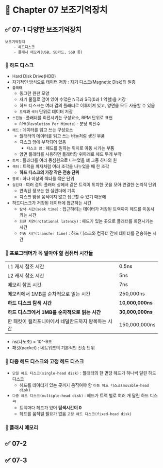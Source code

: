 # 📕 Chapter 07 보조기억장치

## ✅ 07-1 다양한 보조기억장치

    보조기억장치
    	- 하드디스크
    	- 플래시 메모리(USB, SD카드, SSD 등)

### 📌 하드 디스크

- Hard Disk Drive(HDD)
- 자기적인 방식으로 데이터 저장 : 자기 디스크(Magnetic Disk)의 일종
- `플래터`
  - 동그란 원판 모양
  - 자기 물질로 덮여 있어 수많은 N극과 S극(0과 1 역할)을 저장
  - 하드 디스크는 여러 겹의 플래터로 이루어져 있고, 양면을 모두 사용할 수 있음
  - `트랙`과 `섹터` 단위로 데이터 저장
- `스핀들` : 플래터를 회전시키는 구성요소, RPM 단위로 표현
  - `RPM(Revolution Per Minute)` : 분당 회전수
- `헤드` : 데이터를 읽고 쓰는 구성요소
  - 플래터의 데이터를 읽고 쓰는 바늘처럼 생긴 부품
  - 디스크 암에 부착되어 있음
    - `디스크 암` : 헤드를 원하는 위치로 이동 시키는 부품
  - 양면 플래터를 사용하면 플래터당 위아래로 헤드 두개 부착
- `트랙` : 플래터를 여러 동심원으로 나누었을 떄 그중 하나의 원
- `섹터` : 트랙을 피자처럼 여러 조각을 나누었을 때 한 조각
  - **하드 디스크의 가장 작은 전송 단위**
- `블록` : 하나 이상의 섹터를 묶은 단위
- `실린더` : 여러 겹의 플래터 상에서 같은 트랙이 위치한 곳을 모아 연결한 논리적 단위
  - 연속된 정보는 한 실린더에 기록
  - 디스크 암을 움직이지 않고 접근할 수 있기 때문에
- 하드디스크가 저장된 데이터에 접근하는 시간
  - `탐색 시간(seek time)` : 접근하려는 데이터가 저장된 트랙까지 헤드를 이동시키는 시간
  - `회전 지연(rotational latency)` : 헤드가 있는 곳으로 플래터를 회전시키는 시간
  - `전송 시간(transfer time)` : 하드 디스크와 컴퓨터 간에 데이터를 전송하는 시간

### 🔖 프로그래머가 꼭 알아야 할 컴퓨터 시간들

|                                                     |                  |
| --------------------------------------------------- | ---------------- |
| L1 캐시 참조 시간                                   | 0.5ns            |
| L2 캐시 참조 시간                                   | 5ns              |
| 메모리 참조 시간                                    | 7ns              |
| 메모리에서 1MB를 순차적으로 읽는 시간               | 250,000ns        |
| **하드 디스크 탐색 시간**                           | **10,000,000ns** |
| **하드 디스크에서 1MB를 순차적으로 읽는 시간**      | **30,000,000ns** |
| 한 패킷이 캘리포니아에서 네덜란드까지 왕복하는 시간 | 150,000,000ns    |

- ns(나노초) = 10^-9초
- 패킷(packet) : 네트워크의 기본적인 전송 단위

### 🔖 다중 헤드 디스크와 고정 헤드 디스크

- `단일 헤드 디스크(single-head disk)` : 플래터의 한 면당 헤드가 하나씩 달린 하드 디스크
  - 헤드를 데이터가 있는 곳까지 움직여야 함 `이동 헤드 디스크(movable-head disk)`
- `다중 헤드 디스크(multiple-head disk)` : 헤드가 트랙 별로 여러 개 달린 하드 디스크
  - 트랙마다 헤드가 있어 **탐색시간이 0**
  - 헤드를 움직일 필요가 없음 `고정 헤드 디스크(fixed-head disk)`

### 📌 플래시 메모리

## ✅ 07-2

## ✅ 07-3
